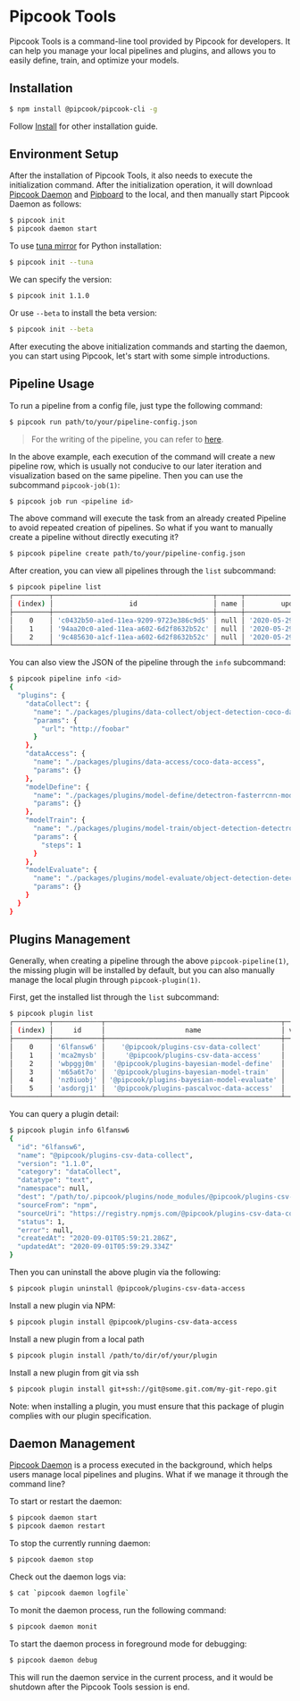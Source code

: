 # Pipcook Tools

Pipcook Tools is a command-line tool provided by Pipcook for developers. It can help you manage your local pipelines and plugins, and allows you to easily define, train, and optimize your models.

## Installation

```sh
$ npm install @pipcook/pipcook-cli -g
```

Follow [Install](../INSTALL.md) for other installation guide.

## Environment Setup

After the installation of Pipcook Tools, it also needs to execute the initialization command. After the initialization operation, it will download [Pipcook Daemon][] and [Pipboard][] to the local, and then manually start Pipcook Daemon as follows:

```sh
$ pipcook init
$ pipcook daemon start
```

To use [tuna mirror](https://mirrors.tuna.tsinghua.edu.cn/) for Python installation:

```sh
$ pipcook init --tuna
```

We can specify the version:

```sh
$ pipcook init 1.1.0
```

Or use `--beta` to install the beta version:

```sh
$ pipcook init --beta
```

After executing the above initialization commands and starting the daemon, you can start using Pipcook, let's start with some simple introductions.

## Pipeline Usage

To run a pipeline from a config file, just type the following command:

```sh
$ pipcook run path/to/your/pipeline-config.json
```

> For the writing of the pipeline, you can refer to [here](./intro-to-pipeline.md).

In the above example, each execution of the command will create a new pipeline row, which is usually not conducive to our later iteration and visualization based on the same pipeline. Then you can use the subcommand `pipcook-job(1)`:

```sh
$ pipcook job run <pipeline id>
```

The above command will execute the task from an already created Pipeline to avoid repeated creation of pipelines. So what if you want to manually create a pipeline without directly executing it?

```sh
$ pipcook pipeline create path/to/your/pipeline-config.json
```

After creation, you can view all pipelines through the `list` subcommand:

```sh
$ pipcook pipeline list
┌─────────┬────────────────────────────────────────┬──────┬────────────────────────────┬────────────────────────────┐
│ (index) │                   id                   │ name │         updatedAt          │         createdAt          │
├─────────┼────────────────────────────────────────┼──────┼────────────────────────────┼────────────────────────────┤
│    0    │ 'c0432b50-a1ed-11ea-9209-9723e386c9d5' │ null │ '2020-05-29T20:48:29.318Z' │ '2020-05-29T20:48:29.318Z' │
│    1    │ '94aa20c0-a1ed-11ea-a602-6d2f8632b52c' │ null │ '2020-05-29T20:47:16.172Z' │ '2020-05-29T20:47:16.172Z' │
│    2    │ '9c485630-a1cf-11ea-a602-6d2f8632b52c' │ null │ '2020-05-29T17:12:44.052Z' │ '2020-05-29T17:12:44.052Z' │
└─────────┴────────────────────────────────────────┴──────┴────────────────────────────┴────────────────────────────┘
```

You can also view the JSON of the pipeline through the `info` subcommand:

```sh
$ pipcook pipeline info <id>
{
  "plugins": {
    "dataCollect": {
      "name": "./packages/plugins/data-collect/object-detection-coco-data-collect",
      "params": {
        "url": "http://foobar"
      }
    },
    "dataAccess": {
      "name": "./packages/plugins/data-access/coco-data-access",
      "params": {}
    },
    "modelDefine": {
      "name": "./packages/plugins/model-define/detectron-fasterrcnn-model-define",
      "params": {}
    },
    "modelTrain": {
      "name": "./packages/plugins/model-train/object-detection-detectron-model-train",
      "params": {
        "steps": 1
      }
    },
    "modelEvaluate": {
      "name": "./packages/plugins/model-evaluate/object-detection-detectron-model-evaluate",
      "params": {}
    }
  }
}
```

## Plugins Management

Generally, when creating a pipeline through the above `pipcook-pipeline(1)`, the missing plugin will be installed by default, but you can also manually manage the local plugin through `pipcook-plugin(1)`.

First, get the installed list through the `list` subcommand:

```sh
$ pipcook plugin list
┌─────────┬────────────┬────────────────────────────────────────────┬─────────┬─────────────────┬──────────┬─────────────┐
│ (index) │     id     │                    name                    │ version │    category     │ datatype │   status    │
├─────────┼────────────┼────────────────────────────────────────────┼─────────┼─────────────────┼──────────┼─────────────┤
│    0    │ '6lfansw6' │    '@pipcook/plugins-csv-data-collect'     │ '1.1.0' │  'dataCollect'  │  'text'  │ 'installed' │
│    1    │ 'mca2mysb' │     '@pipcook/plugins-csv-data-access'     │ '1.1.0' │  'dataAccess'   │  'text'  │ 'installed' │
│    2    │ 'wbpggj0m' │  '@pipcook/plugins-bayesian-model-define'  │ '1.1.0' │  'modelDefine'  │  'text'  │ 'installed' │
│    3    │ 'm65a6t7o' │  '@pipcook/plugins-bayesian-model-train'   │ '1.1.0' │  'modelTrain'   │  'text'  │ 'installed' │
│    4    │ 'nz0iuobj' │ '@pipcook/plugins-bayesian-model-evaluate' │ '1.1.0' │ 'modelEvaluate' │  'text'  │ 'installed' │
│    5    │ 'asdorgj1' │  '@pipcook/plugins-pascalvoc-data-access'  │ '1.1.0' │  'dataCollect'  │ 'image'  │ 'installed' │
└─────────┴────────────┴────────────────────────────────────────────┴─────────┴─────────────────┴──────────┴─────────────┘
```

You can query a plugin detail:
```sh
$ pipcook plugin info 6lfansw6
{
  "id": "6lfansw6",
  "name": "@pipcook/plugins-csv-data-collect",
  "version": "1.1.0",
  "category": "dataCollect",
  "datatype": "text",
  "namespace": null,
  "dest": "/path/to/.pipcook/plugins/node_modules/@pipcook/plugins-csv-data-collect@1.1.0",
  "sourceFrom": "npm",
  "sourceUri": "https://registry.npmjs.com/@pipcook/plugins-csv-data-collect",
  "status": 1,
  "error": null,
  "createdAt": "2020-09-01T05:59:21.286Z",
  "updatedAt": "2020-09-01T05:59:29.334Z"
}
```

Then you can uninstall the above plugin via the following:

```sh
$ pipcook plugin uninstall @pipcook/plugins-csv-data-access
```

Install a new plugin via NPM:

```sh
$ pipcook plugin install @pipcook/plugins-csv-data-access
```

Install a new plugin from a local path

```sh
$ pipcook plugin install /path/to/dir/of/your/plugin
```

Install a new plugin from git via ssh

```sh
$ pipcook plugin install git+ssh://git@some.git.com/my-git-repo.git
```

Note: when installing a plugin, you must ensure that this package of plugin complies with our plugin specification.

## Daemon Management

[Pipcook Daemon][] is a process executed in the background, which helps users manage local pipelines and plugins. What if we manage it through the command line?

To start or restart the daemon:

```sh
$ pipcook daemon start
$ pipcook daemon restart
```

To stop the currently running daemon:

```sh
$ pipcook daemon stop
```

Check out the daemon logs via:

```sh
$ cat `pipcook daemon logfile`
```

To monit the daemon process, run the following command:

```sh
$ pipcook daemon monit
```

To start the daemon process in foreground mode for debugging:

```sh
$ pipcook daemon debug
```

This will run the daemon service in the current process, and it would be shutdown after the Pipcook Tools session is end.

[Pipcook Daemon]: ../GLOSSORY.md#pipcook-daemon
[Pipboard]: ../GLOSSORY.md#pipboard
